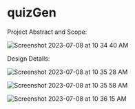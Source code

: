 # quizGen

Project Abstract and Scope:

![Screenshot 2023-07-08 at 10 34 40 AM](https://github.com/ishita1864/quizGen/assets/62196026/e9b8b040-3e8f-4a7d-b375-46271c5346cc)


Design Details:

![Screenshot 2023-07-08 at 10 35 28 AM](https://github.com/ishita1864/quizGen/assets/62196026/0e7fd126-3944-4196-a923-9572b5d64f85)

![Screenshot 2023-07-08 at 10 35 58 AM](https://github.com/ishita1864/quizGen/assets/62196026/718323ec-fa1a-4b37-846d-1a25ee74e230)

![Screenshot 2023-07-08 at 10 36 15 AM](https://github.com/ishita1864/quizGen/assets/62196026/8d3a703d-31b5-49f3-b60a-66fe0ffa75c2)


